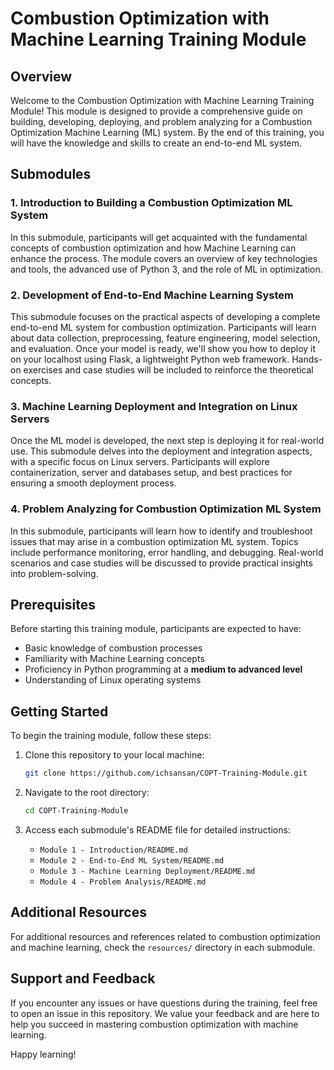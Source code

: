 # Combustion Optimization with Machine Learning Training Module

## Overview

Welcome to the Combustion Optimization with Machine Learning Training Module! This module is designed to provide a comprehensive guide on building, developing, deploying, and problem analyzing for a Combustion Optimization Machine Learning (ML) system. By the end of this training, you will have the knowledge and skills to create an end-to-end ML system.

## Submodules

### 1. Introduction to Building a Combustion Optimization ML System

In this submodule, participants will get acquainted with the fundamental concepts of combustion optimization and how Machine Learning can enhance the process. The module covers an overview of key technologies and tools, the advanced use of Python 3, and the role of ML in optimization.

### 2. Development of End-to-End Machine Learning System

This submodule focuses on the practical aspects of developing a complete end-to-end ML system for combustion optimization. Participants will learn about data collection, preprocessing, feature engineering, model selection, and evaluation. Once your model is ready, we'll show you how to deploy it on your localhost using Flask, a lightweight Python web framework. Hands-on exercises and case studies will be included to reinforce the theoretical concepts. 

### 3. Machine Learning Deployment and Integration on Linux Servers

Once the ML model is developed, the next step is deploying it for real-world use. This submodule delves into the deployment and integration aspects, with a specific focus on Linux servers. Participants will explore containerization, server and databases setup, and best practices for ensuring a smooth deployment process.

### 4. Problem Analyzing for Combustion Optimization ML System

In this submodule, participants will learn how to identify and troubleshoot issues that may arise in a combustion optimization ML system. Topics include performance monitoring, error handling, and debugging. Real-world scenarios and case studies will be discussed to provide practical insights into problem-solving.

## Prerequisites

Before starting this training module, participants are expected to have:

- Basic knowledge of combustion processes
- Familiarity with Machine Learning concepts
- Proficiency in Python programming at a **medium to advanced level**
- Understanding of Linux operating systems

## Getting Started

To begin the training module, follow these steps:

1. Clone this repository to your local machine:

   ```bash
   git clone https://github.com/ichsansan/COPT-Training-Module.git
   ```

2. Navigate to the root directory:

   ```bash
   cd COPT-Training-Module
   ```

3. Access each submodule's README file for detailed instructions:

   - `Module 1 - Introduction/README.md`
   - `Module 2 - End-to-End ML System/README.md`
   - `Module 3 - Machine Learning Deployment/README.md`
   - `Module 4 - Problem Analysis/README.md`

## Additional Resources

For additional resources and references related to combustion optimization and machine learning, check the `resources/` directory in each submodule.

## Support and Feedback

If you encounter any issues or have questions during the training, feel free to open an issue in this repository. We value your feedback and are here to help you succeed in mastering combustion optimization with machine learning.

Happy learning!
